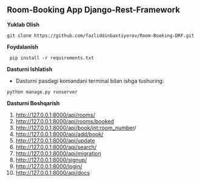 ## Room-Booking App Django-Rest-Framework

**Yuklab Olish**
```
git clone https://github.com/fazliddinbaxtiyorov/Room-Booking-DRF.git
```
**Foydalanish**
```
 pip install -r requirements.txt
```
**Dasturni Ishlatish**
  * Dasturni pasdagi komandani terminal bilan ishga tushuring: 
```
python manage.py runserver
```


**Dasturni Boshqarish**

1. http://127.0.0.1:8000/api/rooms/
2. http://127.0.0.1:8000/api/rooms/booked
3. http://127.0.0.1:8000/api/book/<int:room_number>/
4. http://127.0.0.1:8000/api/add/book/
5. http://127.0.0.1:8000/api/update
6. http://127.0.0.1:8000/api/search/
7. http://127.0.0.1:8000/api/migration
8. http://127.0.0.1:8000/signup/
9. http://127.0.0.1:8000/login/
10. http://127.0.0.1:8000/api/docs
